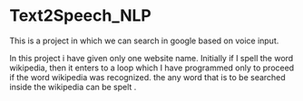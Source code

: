 # Text2Speech_NLP
This is a project in which we can search in google based on voice input.


In this project i have given only one website name. Initially if I spell the word wikipedia, then it enters to a loop which I have programmed only to proceed if the word wikipedia was recognized. the any word that is to be searched inside the wikipedia can be spelt .

